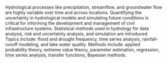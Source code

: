 Hydrological processes like precipitation, streamflow, and groundwater flow are highly variable over time and across locations. Quantifying the uncertainty in hydrological models and simulating future conditions is critical for informing the development and management of civil infrastructure systems. Statistical methods used in hydrology for data analysis, risk and uncertainty analysis, and simulation are introduced. Topics include: flood and drought frequency, time series analysis, rainfall-runoff modeling, and lake water quality. Methods include: applied probability theory, extreme value theory, parameter estimation, regression, time series analysis, transfer functions, Bayesian methods.
